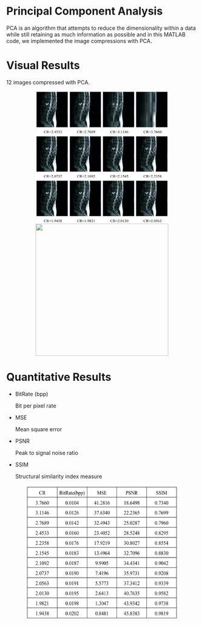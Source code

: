  # Principal Component Analysis
 
 PCA is an algorithm that attempts to reduce the dimensionality within a data while still retaining as much information as possible and in this MATLAB code, we implemented the image compressions with PCA. 
 
 
 # Visual Results
 12 images compressed with PCA.
  
  <p align="center">
   <img align="center" src="results/PCA1.jpg" width="350" height="350" /> <img align="center" src="PCA.gif" width="350" height="348" />
  </p>

# Quantitative Results
 * BitRate (bpp)
 
   Bit per pixel rate
 
 * MSE
 
   Mean square error 
   
 * PSNR
 
   Peak to signal noise ratio
   
 * SSIM
 
   Structural similarity index measure
  <p align="center">
   <img align="center" src="results/PCA2.jpg" width="400" height="356" />
  </p>
